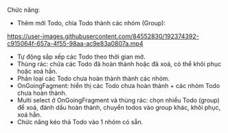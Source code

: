 Chức năng:
- Thêm mới Todo, chia Todo thành các nhóm (Group):

https://user-images.githubusercontent.com/84552830/192374392-c915064f-657a-4f55-98aa-ac9e83a0807a.mp4



- Tự động sắp xếp các Todo theo thời gian mở.
- Thùng rác: chứa các Todo đã hoàn thành hoặc đã xoá, có thể khôi phục hoặc xoá hẳn.
- Phân loại các Todo chưa hoàn thành thành các nhóm.
- OnGoingFagment: hiển thị các Todo chưa hoàn thành + các nhóm Todo chưa hoàn thành.
- Multi select ở OnGoingFragment và thùng rác: chọn nhiều Todo (group) để xoá, đánh dấu hoàn thành, chuyển todos vào group khác, khôi phục, xoá hẳn.
- Chức năng kéo thả Todo vào 1 nhóm có sẵn.
